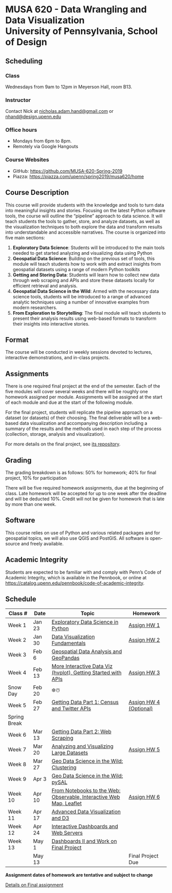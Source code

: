 # MUSA 620 - Data Wrangling and Data Visualization<br>University of Pennsylvania, School of Design

## Scheduling

### Class

Wednesdays from 9am to 12pm in Meyerson Hall, room B13.

### Instructor

Contact Nick at nicholas.adam.hand@gmail.com or nhand@design.upenn.edu

### Office hours

- Mondays from 6pm to 8pm.
- Remotely via Google Hangouts

### Course Websites

- GitHub: https://github.com/MUSA-620-Spring-2019
- Piazza: https://piazza.com/upenn/spring2019/musa620/home

## Course Description

This course will provide students with the knowledge and tools to turn data into meaningful insights and stories. Focusing on the latest Python software tools, the course will outline the “pipeline” approach to data science. It will teach students the tools to gather, store, and analyze datasets, as well as the visualization techniques to both explore the data and transform results into understandable and accessible narratives. The course is organized into five main sections:

1. **Exploratory Data Science**: Students will be introduced to the main tools needed to get started analyzing and visualizing data using Python
1. **Geospatial Data Science**: Building on the previous set of tools, this module will teach students how to work with and extract insights from geospatial datasets using a range of modern Python toolkits
1. **Getting and Storing Data**: Students will learn how to collect new data through web scraping and APIs and store these datasets locally for efficient retrieval and analysis.
1. **Geospatial Data Science in the Wild**: Armed with the necessary data science tools, students will be introduced to a range of advanced analytic techniques using a number of innovative examples from modern researchers.
1. **From Exploration to Storytelling**: The final module will teach students to present their analysis results using web-based formats to transform their insights into interactive stories.

## Format

The course will be conducted in weekly sessions devoted to lectures, interactive demonstrations, and in-class projects.

## Assignments

There is one required final project at the end of the semester. Each of the five modules will cover several weeks and there will be roughly one homework assigned per module. Assignments will be assigned at the start of each module and due at the start of the following module.

For the final project, students will replicate the pipeline approach on a dataset (or datasets) of their choosing. The final deliverable will be a web-based data visualization and accompanying description including a summary of the results and the methods used in each step of the process (collection, storage, analysis and visualization).

For more details on the final project, see [its repository](https://github.com/MUSA-620-Spring-2019/final-project).

## Grading

The grading breakdown is as follows: 50% for homework; 40% for final project, 10% for participation

There will be five required homework assignments, due at the beginning of class. Late homework will be accepted for up to one week after the deadline and will be deducted 10%. Credit will not be given for homework that is late by more than one week.

## Software

This course relies on use of Python and various related packages and for geospatial topics, we will also use QGIS and PostGIS. All software is open-source and freely available.

## Academic Integrity

Students are expected to be familiar with and comply with Penn’s Code of Academic Integrity, which is available in the Pennbook, or online at https://catalog.upenn.edu/pennbook/code-of-academic-integrity.

## Schedule

| Class #      | Date   | Topic                                                                                                           | Homework                                                            |
| ------------ | ------ | --------------------------------------------------------------------------------------------------------------- | ------------------------------------------------------------------- |
| Week 1       | Jan 23 | [Exploratory Data Science in Python](https://github.com/MUSA-620-Spring-2019/week-1)                            | [Assign HW 1](https://github.com/MUSA-620-Spring-2019/assignment-1) |
| Week 2       | Jan 30 | [Data Visualization Fundamentals](https://github.com/MUSA-620-Spring-2019/week-2)                               | [Assign HW 2](https://github.com/MUSA-620-Spring-2019/assignment-2) |
| Week 3       | Feb 6  | [Geospatial Data Analysis and GeoPandas](https://github.com/MUSA-620-Spring-2019/week-3)                        |                                                                     |
| Week 4       | Feb 13 | [More Interactive Data Viz (hvplot), Getting Started with APIs](https://github.com/MUSA-620-Spring-2019/week-4) | [Assign HW 3](https://github.com/MUSA-620-Spring-2019/assignment-3) |
| Snow Day     | Feb 20 |      ❄️☃️                                                                                                           |                                                                     |
| Week 5       | Feb 27 |  [Getting Data Part 1: Census and Twitter APIs](https://github.com/MUSA-620-Spring-2019/week-5) | [Assign HW 4 (Optional)](https://github.com/MUSA-620-Spring-2019/assignment-4) |                                                                                                    |                                                                     |
| Spring Break |
| Week 6       | Mar 13 |   [Getting Data Part 2: Web Scraping](https://github.com/MUSA-620-Spring-2019/week-6)  |    |
| Week 7       | Mar 20 |   [Analyzing and Visualizing Large Datasets](https://github.com/MUSA-620-Spring-2019/week-7) | [Assign HW 5](https://github.com/MUSA-620-Spring-2019/assignment-5) |
| Week 8       | Mar 27 |   [Geo Data Science in the Wild: Clustering](https://github.com/MUSA-620-Spring-2019/week-8)    |       |
| Week 9      | Apr 3  |   [Geo Data Science in the Wild: pySAL](https://github.com/MUSA-620-Spring-2019/week-9)     | |
| Week 10      | Apr 10 | [From Notebooks to the Web: Observable, Interactive Web Map, Leaflet](https://github.com/MUSA-620-Spring-2019/week-10)    |  [Assign HW 6](https://github.com/MUSA-620-Spring-2019/assignment-6)  |
| Week 11      | Apr 17 | [Advanced Data Visualization and D3](https://github.com/MUSA-620-Spring-2019/week-11)       |        |
| Week 12      | Apr 24 | [Interactive Dashboards and Web Servers](https://github.com/MUSA-620-Spring-2019/week-12)  |      |
| Week 13      | May 1  | [Dashboards II and Work on Final Project](https://github.com/MUSA-620-Spring-2019/week-13) |      |
|              | May 13 | | Final Project Due |

**Assignment dates of homework are tentative and subject to change**

[Details on Final assignment](https://github.com/MUSA-620-Spring-2019/final-project)
